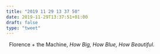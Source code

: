 ```yaml
---
title: "2019 11 29 13 37 50"
date: 2019-11-29T13:37:51+01:00
draft: false
type: "tweet"
---
```

<a href="https://music.apple.com/fr/album/how-big-how-blue-how-beautiful-deluxe/964546448" class="iconfont icon-music" title="rss"></a> &nbsp; Florence + the Machine, *How Big, How Blue, How Beautiful*.
